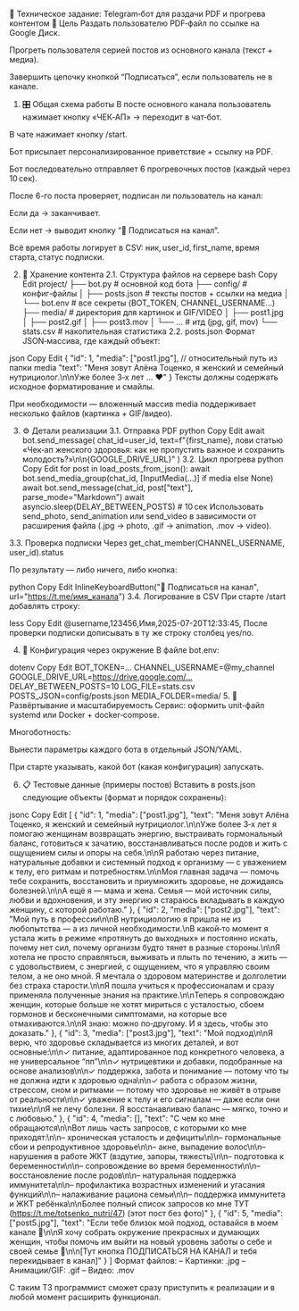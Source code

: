 🧾 Техническое задание: Telegram‑бот для раздачи PDF и прогрева контентом
🎯 Цель
Раздать пользователю PDF‑файл по ссылке на Google Диск.

Прогреть пользователя серией постов из основного канала (текст + медиа).

Завершить цепочку кнопкой “Подписаться”, если пользователь не в канале.

1. 🎛️ Общая схема работы
В посте основного канала пользователь нажимает кнопку «ЧЕК‑АП» → переходит в чат‑бот.

В чате нажимает кнопку /start.

Бот присылает персонализированное приветствие + ссылку на PDF.

Бот последовательно отправляет 6 прогревочных постов (каждый через 10 сек).

После 6-го поста проверяет, подписан ли пользователь на канал:

Если да → заканчивает.

Если нет → выводит кнопку “🔔 Подписаться на канал”.

Всё время работы логирует в CSV: ник, user_id, first_name, время старта, статус подписки.

2. 📂 Хранение контента
2.1. Структура файлов на сервере
bash
Copy
Edit
project/
├── bot.py                   # основной код бота
├── config/                  # конфиг‑файлы
│   ├── posts.json           # тексты постов + ссылки на медиа
│   └── bot.env              # все секреты (BOT_TOKEN, CHANNEL_USERNAME…)
├── media/                   # директория для картинок и GIF/VIDEO
│   ├── post1.jpg
│   ├── post2.gif
│   ├── post3.mov
│   └── …                    # итд (jpg, gif, mov)
└── stats.csv                # накопительная статистика
2.2. posts.json
Формат JSON‑массива, где каждый объект:

json
Copy
Edit
{
  "id": 1,
  "media": ["post1.jpg"],         // относительный путь из папки media
  "text": "Меня зовут Алёна Тоценко, я женский и семейный нутрициолог.\n\nУже более 3‑х лет … ❤️"
}
Тексты должны содержать исходное форматирование и смайлы.

При необходимости — вложенный массив media поддерживает несколько файлов (картинка + GIF/видео).

3. ⚙️ Детали реализации
3.1. Отправка PDF
python
Copy
Edit
await bot.send_message(
    chat_id=user_id,
    text=f"{first_name}, лови статью «Чек‑ап женского здоровья: как не пропустить важное и сохранить молодость?»\n\n{GOOGLE_DRIVE_URL}"
)
3.2. Цикл прогрева
python
Copy
Edit
for post in load_posts_from_json():
    await bot.send_media_group(chat_id, [InputMedia(…)] if media else None)
    await bot.send_message(chat_id, post["text"], parse_mode="Markdown")
    await asyncio.sleep(DELAY_BETWEEN_POSTS)  # 10 сек
Использовать send_photo, send_animation или send_video в зависимости от расширения файла (.jpg → photo, .gif → animation, .mov → video).

3.3. Проверка подписки
Через get_chat_member(CHANNEL_USERNAME, user_id).status

По результату — либо ничего, либо кнопка:

python
Copy
Edit
InlineKeyboardButton("🔔 Подписаться на канал", url="https://t.me/имя_канала")
3.4. Логирование в CSV
При старте /start добавлять строку:

less
Copy
Edit
@username,123456,Имя,2025-07-20T12:33:45,
После проверки подписки дописывать в ту же строку столбец yes/no.

4. 🔧 Конфигурация через окружение
В файле bot.env:

dotenv
Copy
Edit
BOT_TOKEN=…
CHANNEL_USERNAME=@my_channel
GOOGLE_DRIVE_URL=https://drive.google.com/…
DELAY_BETWEEN_POSTS=10
LOG_FILE=stats.csv
POSTS_JSON=config/posts.json
MEDIA_FOLDER=media/
5. 🚀 Развёртывание и масштабируемость
Сервис: оформить unit-файл systemd или Docker + docker‑compose.

Многоботность:

Вынести параметры каждого бота в отдельный JSON/YAML.

При старте указывать, какой бот (какая конфигурация) запускать.

6. 📋 Тестовые данные (примеры постов)
Вставить в posts.json следующие объекты (формат и порядок сохранены):

jsonc
Copy
Edit
[
  {
    "id": 1,
    "media": ["post1.jpg"],
    "text": "Меня зовут Алёна Тоценко, я женский и семейный нутрициолог.\n\nУже более 3‑х лет я помогаю женщинам возвращать энергию, выстраивать гормональный баланс, готовиться к зачатию, восстанавливаться после родов и жить с ощущением силы и опоры на себя.\n\nЯ работаю через питание, натуральные добавки и системный подход к организму — с уважением к телу, его ритмам и потребностям.\n\nМоя главная задача — помочь тебе сохранить, восстановить и приумножить здоровье, не дожидаясь болезней.\n\nА ещё я — мама и жена. Семья — мой источник силы, любви и вдохновения, и эту энергию я стараюсь вкладывать в каждую женщину, с которой работаю."
  },
  {
    "id": 2,
    "media": ["post2.jpg"],
    "text": "Мой путь в профессии\n\nВ нутрициологию я пришла не из любопытства — а из личной необходимости.\nВ какой‑то момент я устала жить в режиме «протянуть до выходных» и постоянно искать, почему нет сил, почему организм будто тянет в разные стороны.\n\nЯ хотела не просто справляться, выживать и плыть по течению, а жить — с удовольствием, с энергией, с ощущением, что я управляю своим телом, а не оно мной. Я мечтала о здоровом материнстве и долголетии без страха старости.\n\nЯ пошла учиться к профессионалам и сразу применяла полученные знания на практике.\n\nТеперь я сопровождаю женщин, которые больше не хотят мириться с усталостью, сбоем гормонов и бесконечными симптомами, на которые все отмахиваются.\n\nЯ знаю: можно по‑другому. И я здесь, чтобы это доказать."
  },
  {
    "id": 3,
    "media": ["post3.jpg"],
    "text": "Мой подход\n\nЯ верю, что здоровье складывается из многих деталей, и вот основные:\n\n✓ питание, адаптированное под конкретного человека, а не универсальное “пп”\n\n✓ нутрицевтики и добавки, подобранные на основе анализов\n\n✓ поддержка, забота и понимание — потому что ты не должна идти к здоровью одна\n\n✓ работа с образом жизни, стрессом, сном и ритмами — потому что здоровье не живёт в отрыве от реальности\n\n✓ уважение к телу и его сигналам — даже если они тихие\n\nЯ не лечу болезни. Я восстанавливаю баланс — мягко, точно и с любовью."
  },
  {
    "id": 4,
    "media": [],
    "text": "С чем ко мне обращаются\n\nВот лишь часть запросов, с которыми ко мне приходят:\n\n– хроническая усталость и дефициты\n\n– гормональные сбои и репродуктивное здоровье\n\n– акне, выпадение волос\n\n– нарушения в работе ЖКТ (вздутие, запоры, тяжесть)\n\n– подготовка к беременности\n\n– сопровождение во время беременности\n\n– восстановление после родов\n\n– натуральная поддержка иммунитета\n\n– профилактика возрастных изменений и угасания функций\n\n– налаживание рациона семьи\n\n– поддержка иммунитета и ЖКТ ребёнка\n\nБолее полный список запросов ко мне ТУТ (https://t.me/totsenko_nutri/47) (этот пост без фото)"
  },
  {
    "id": 5,
    "media": ["post5.jpg"],
    "text": "Если тебе близок мой подход, оставайся в моем канале 🤍\n\nЯ хочу собрать окружение прекрасных и думающих женщин, чтобы помочь им выйти на новый уровень заботы о себе и своей семье 🫶\n\n[Тут кнопка ПОДПИСАТЬСЯ НА КАНАЛ и тебя перекидывает в канал]"
  }
]
Формат файлов:
– Картинки: .jpg
– Анимации/GIF: .gif
– Видео: .mov

С таким ТЗ программист сможет сразу приступить к реализации и в любой момент расширить функционал.
